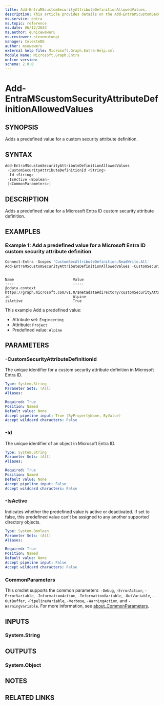 ```yaml
---
title: Add-EntraMScustomSecurityAttributeDefinitionAllowedValues.
description: This article provides details on the Add-EntraMScustomSecurityAttributeDefinitionAllowedValues command.
ms.service: entra
ms.topic: reference
ms.date: 06/12/2024
ms.author: eunicewaweru
ms.reviewer: stevemutungi
manager: CelesteDG
author: msewaweru
external help file: Microsoft.Graph.Entra-Help.xml
Module Name: Microsoft.Graph.Entra
online version:
schema: 2.0.0
---
```


# Add-EntraMScustomSecurityAttributeDefinitionAllowedValues

## SYNOPSIS

Adds a predefined value for a custom security attribute definition.

## SYNTAX

```powershell
Add-EntraMScustomSecurityAttributeDefinitionAllowedValues 
 -CustomSecurityAttributeDefinitionId <String>
 -Id <String> 
 -IsActive <Boolean> 
 [<CommonParameters>]
```

## DESCRIPTION

Adds a predefined value for a Microsoft Entra ID custom security attribute definition.

## EXAMPLES

### Example 1: Add a predefined value for a Microsoft Entra ID custom security attribute definition

```powershell
Connect-Entra -Scopes 'CustomSecAttributeDefinition.ReadWrite.All'
Add-EntraMScustomSecurityAttributeDefinitionAllowedValues -CustomSecurityAttributeDefinitionId 'Engineering_Project' -Id 'Alpine' -IsActive $true
```

```output

Name                           Value
----                           -----
@odata.context                 https://graph.microsoft.com/v1.0/$metadata#directory/customSecurityAttributeDefinitions('Engineering_Project')/allowedValues/$entity
id                             Alpine
isActive                       True
```

This example Add a predefined value:

- Attribute set: `Engineering`
- Attribute: `Project`
- Predefined value: `Alpine`

## PARAMETERS

### -CustomSecurityAttributeDefinitionId

The unique identifier for a custom security attribute definition in Microsoft Entra ID.

```yaml
Type: System.String
Parameter Sets: (All)
Aliases:

Required: True
Position: Named
Default value: None
Accept pipeline input: True (ByPropertyName, ByValue)
Accept wildcard characters: False
```

### -Id

The unique identifier of an object in Microsoft Entra ID.

```yaml
Type: System.String
Parameter Sets: (All)
Aliases:

Required: True
Position: Named
Default value: None
Accept pipeline input: False
Accept wildcard characters: False
```

### -IsActive

Indicates whether the predefined value is active or deactivated. If set to false, this predefined value can't be assigned to any another supported directory objects.

```yaml
Type: System.Boolean
Parameter Sets: (All)
Aliases:

Required: True
Position: Named
Default value: None
Accept pipeline input: False
Accept wildcard characters: False
```

### CommonParameters

This cmdlet supports the common parameters: `-Debug`, `-ErrorAction`, `-ErrorVariable`, `-InformationAction`, `-InformationVariable`, `-OutVariable`, `-OutBuffer`, `-PipelineVariable`, `-Verbose`, `-WarningAction`, and `-WarningVariable`. For more information, see [about_CommonParameters](https://go.microsoft.com/fwlink/?LinkID=113216).

## INPUTS

### System.String

## OUTPUTS

### System.Object

## NOTES

## RELATED LINKS
